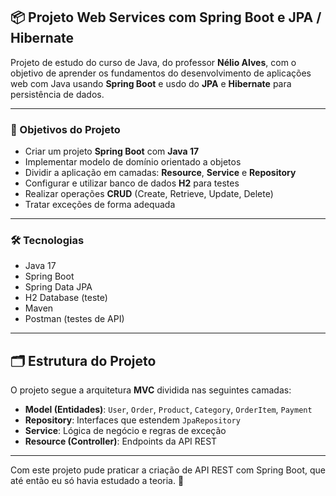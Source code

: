 ## 📦 Projeto Web Services com Spring Boot e JPA / Hibernate

Projeto de estudo do curso de Java, do professor **Nélio Alves**, com o objetivo de aprender os fundamentos do desenvolvimento de aplicações web com Java usando **Spring Boot** e usdo do **JPA** e **Hibernate** para persistência de dados.

---

### 🎯 Objetivos do Projeto

- Criar um projeto **Spring Boot** com **Java 17**
- Implementar modelo de domínio orientado a objetos
- Dividir a aplicação em camadas: **Resource**, **Service** e **Repository**
- Configurar e utilizar banco de dados **H2** para testes
- Realizar operações **CRUD** (Create, Retrieve, Update, Delete)
- Tratar exceções de forma adequada

---

### 🛠️ Tecnologias

- Java 17
- Spring Boot
- Spring Data JPA
- H2 Database (teste)
- Maven
- Postman (testes de API)

---

## 🗂️ Estrutura do Projeto

O projeto segue a arquitetura **MVC** dividida nas seguintes camadas:

- **Model (Entidades)**: `User`, `Order`, `Product`, `Category`, `OrderItem`, `Payment`
- **Repository**: Interfaces que estendem `JpaRepository`
- **Service**: Lógica de negócio e regras de exceção
- **Resource (Controller)**: Endpoints da API REST

---

Com este projeto pude praticar a criação de API REST com Spring Boot, que até então eu só havia estudado a teoria. 🎯

